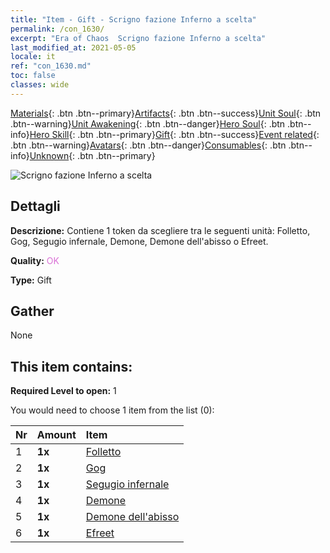 ```yaml
---
title: "Item - Gift - Scrigno fazione Inferno a scelta"
permalink: /con_1630/
excerpt: "Era of Chaos  Scrigno fazione Inferno a scelta"
last_modified_at: 2021-05-05
locale: it
ref: "con_1630.md"
toc: false
classes: wide
---
```

 [Materials](/ItemsIT/){: .btn .btn--primary}[Artifacts](/ItemsIT/Artifacts/){: .btn .btn--success}[Unit Soul](/ItemsIT/UnitSoul/){: .btn .btn--warning}[Unit Awakening](/ItemsIT/UnitAwakening/){: .btn .btn--danger}[Hero Soul](/ItemsIT/HeroSoul/){: .btn .btn--info}[Hero Skill](/ItemsIT/HeroSkill/){: .btn .btn--primary}[Gift](/ItemsIT/Gift/){: .btn .btn--success}[Event related](/ItemsIT/Events/){: .btn .btn--warning}[Avatars](/ItemsIT/Avatars/){: .btn .btn--danger}[Consumables](/ItemsIT/Consumables/){: .btn .btn--info}[Unknown](/ItemsIT/Unknown/){: .btn .btn--primary}

 ![Scrigno fazione Inferno a scelta](/images/t/i_907246.png)

## Dettagli
 **Descrizione:** Contiene 1 token da scegliere tra le seguenti unità: Folletto, Gog, Segugio infernale, Demone, Demone dell'abisso o Efreet.

 **Quality:** <span style="color: #DA70D6">OK</span>

 **Type:** Gift

## Gather

  None

## This item contains:

 **Required Level to open:** 1

 You would need to choose 1 item from the list (0):

  | Nr | Amount |     Item    |
  |:---|:-------|:------------|
  | 1 |  **1x** | [Folletto](/ItemsIT/unt_226/) |  | 
  | 2 |  **1x** | [Gog](/ItemsIT/unt_227/) |  | 
  | 3 |  **1x** | [Segugio infernale](/ItemsIT/unt_228/) |  | 
  | 4 |  **1x** | [Demone](/ItemsIT/unt_229/) |  | 
  | 5 |  **1x** | [Demone dell'abisso](/ItemsIT/unt_230/) |  | 
  | 6 |  **1x** | [Efreet](/ItemsIT/unt_231/) |  | 
